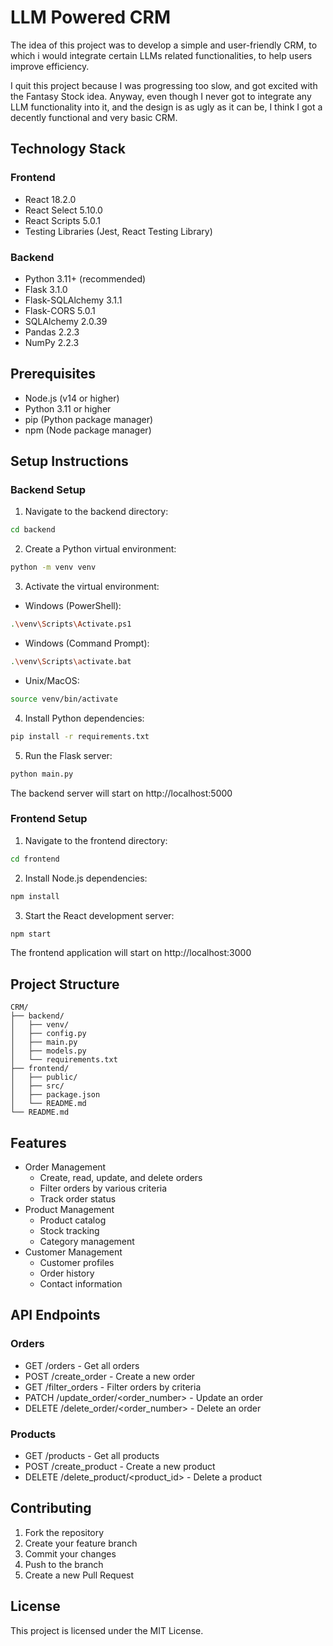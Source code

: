 # LLM Powered CRM

The idea of this project was to develop a simple and user-friendly CRM, to which i would integrate certain LLMs related functionalities, to help users improve efficiency.

I quit this project because I was progressing too slow, and got excited with the Fantasy Stock idea. 
Anyway, even though I never got to integrate any LLM functionality into it, and the design is as ugly as it can be, I think I got a decently functional and very basic CRM.

## Technology Stack

### Frontend
- React 18.2.0
- React Select 5.10.0
- React Scripts 5.0.1
- Testing Libraries (Jest, React Testing Library)

### Backend
- Python 3.11+ (recommended)
- Flask 3.1.0
- Flask-SQLAlchemy 3.1.1
- Flask-CORS 5.0.1
- SQLAlchemy 2.0.39
- Pandas 2.2.3
- NumPy 2.2.3

## Prerequisites

- Node.js (v14 or higher)
- Python 3.11 or higher
- pip (Python package manager)
- npm (Node package manager)

## Setup Instructions

### Backend Setup

1. Navigate to the backend directory:
```bash
cd backend
```

2. Create a Python virtual environment:
```bash
python -m venv venv
```

3. Activate the virtual environment:
- Windows (PowerShell):
```bash
.\venv\Scripts\Activate.ps1
```
- Windows (Command Prompt):
```bash
.\venv\Scripts\activate.bat
```
- Unix/MacOS:
```bash
source venv/bin/activate
```

4. Install Python dependencies:
```bash
pip install -r requirements.txt
```

5. Run the Flask server:
```bash
python main.py
```
The backend server will start on http://localhost:5000

### Frontend Setup

1. Navigate to the frontend directory:
```bash
cd frontend
```

2. Install Node.js dependencies:
```bash
npm install
```

3. Start the React development server:
```bash
npm start
```
The frontend application will start on http://localhost:3000

## Project Structure

```
CRM/
├── backend/
│   ├── venv/
│   ├── config.py
│   ├── main.py
│   ├── models.py
│   └── requirements.txt
├── frontend/
│   ├── public/
│   ├── src/
│   ├── package.json
│   └── README.md
└── README.md
```

## Features

- Order Management
  - Create, read, update, and delete orders
  - Filter orders by various criteria
  - Track order status
- Product Management
  - Product catalog
  - Stock tracking
  - Category management
- Customer Management
  - Customer profiles
  - Order history
  - Contact information

## API Endpoints

### Orders
- GET /orders - Get all orders
- POST /create_order - Create a new order
- GET /filter_orders - Filter orders by criteria
- PATCH /update_order/<order_number> - Update an order
- DELETE /delete_order/<order_number> - Delete an order

### Products
- GET /products - Get all products
- POST /create_product - Create a new product
- DELETE /delete_product/<product_id> - Delete a product

## Contributing

1. Fork the repository
2. Create your feature branch
3. Commit your changes
4. Push to the branch
5. Create a new Pull Request

## License

This project is licensed under the MIT License. 

